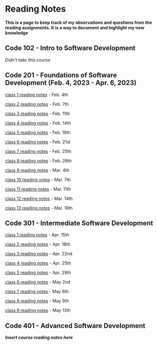 # Reading Notes

**This is a page to keep track of my observations and questions from the reading assignments. It is a way to document and highlight my new knowledge**

## Code 102 - Intro to Software Development

*Didn't take this course*

## Code 201 - Foundations of Software Development (Feb. 4, 2023 - Apr. 6, 2023)

[class 1 reading notes](/class-01.md) - Feb. 4th

[class 2 reading notes](/class-02.md) - Feb. 7th

[class 3 reading notes](/class-03.md) - Feb. 11th

[class 4 reading notes](/class-04.md) - Feb. 14th

[class 5 reading notes](/class-05.md) - Feb. 18th

[class 6 reading notes](/class-06.md) - Feb. 21st

[class 7 reading notes](/class-07.md) - Feb. 25th

[class 8 reading notes](/class-08.md) - Feb. 28th

[class 9 reading notes](/class-09.md) - Mar. 4th

[class 10 reading notes](/class-10.md) - Mar. 7th

[class 11 reading notes](/class-11.md) - Mar. 11th

[class 12 reading notes](/class-12.md) - Mar. 14th

[class 13 reading notes](/class-13.md) - Mar. 18th

## Code 301 - Intermediate Software Development

[class 1 reading notes](/301-class-01.md) - Apr. 15th

[class 2 reading notes](/301-class-02.md) - Apr. 18th

[class 3 reading notes](/301-class-03.md) - Apr. 22nd

[class 4 reading notes](/301-class-04.md) - Apr. 25th

[class 5 reading notes](/301-class-05.md) - Apr. 29th

[class 6 reading notes](/301-class-06.md) - May 2nd

[class 7 reading notes](/301-class-07.md) - May 6th

[class 8 reading notes](/301-class-08.md) - May 9th

[class 9 reading notes](/301-class-09.md) - May 13th

## Code 401 - Advanced Software Development

***Insert course reading notes here***
